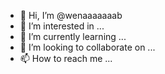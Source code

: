 - 👋 Hi, I’m @wenaaaaaaab
- 👀 I’m interested in ...
- 🌱 I’m currently learning ...
- 💞️ I’m looking to collaborate on ...
- 📫 How to reach me ...

<!---
wenaaaaaaab/wenaaaaaaab is a ✨ special ✨ repository because its `README.md` (this file) appears on your GitHub profile.
You can click the Preview link to take a look at your changes.
--->
